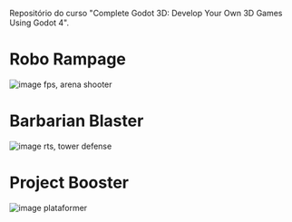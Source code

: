 Repositório do curso "Complete Godot 3D: Develop Your Own 3D Games Using Godot 4".

# Robo Rampage
![image](https://github.com/filipemanuelofs/curso-complete-godot-3d-udemy/assets/1047292/0e8d9803-ba60-4963-84b6-91768832db09)
fps, arena shooter

# Barbarian Blaster
![image](https://github.com/filipemanuelofs/curso-complete-godot-3d-udemy/assets/1047292/78399b21-e92f-4300-9ce2-eba058623591)
rts, tower defense

# Project Booster
![image](https://github.com/filipemanuelofs/curso-complete-godot-3d-udemy/assets/1047292/d08cdc9b-60c0-43c9-a8c2-af5e3b1563dc)
plataformer
